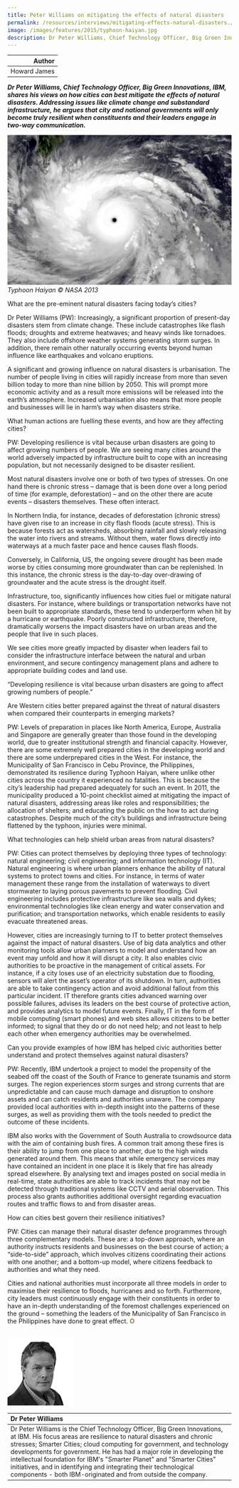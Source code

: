 ```yaml
---
title: Peter Williams on mitigating the effects of natural disasters
permalink: /resources/interviews/mitigating-effects-natural-disasters./
image: /images/features/2015/typhoon-haiyan.jpg
description: Dr Peter Williams, Chief Technology Officer, Big Green Innovations, IBM, shares his views on how cities can best mitigate the effects of natural disasters. Addressing issues like climate change and substandard infrastructure, he argues that city and national governments will only become truly resilient when constituents and their leaders engage in two-way communication.
---
```


| Author |
|---:|
| Howard James |

***Dr Peter Williams, Chief Technology Officer, Big Green Innovations, IBM, shares his views on how cities can best mitigate the effects of natural disasters. Addressing issues like climate change and substandard infrastructure, he argues that city and national governments will only become truly resilient when constituents and their leaders engage in two-way communication.***

![Typhoon Haiyan](/images/features/2015/typhoon-haiyan.jpg/)*Typhoon Haiyan © NASA 2013*

What are the pre-eminent natural disasters facing today’s cities?

Dr Peter Williams (PW): Increasingly, a significant proportion of present-day disasters stem from climate change. These include catastrophes like flash floods; droughts and extreme heatwaves; and heavy winds like tornadoes. They also include offshore weather systems generating storm surges. In addition, there remain other naturally occurring events beyond human influence like earthquakes and volcano eruptions.

A significant and growing influence on natural disasters is urbanisation. The number of people living in cities will rapidly increase from more than seven billion today to more than nine billion by 2050. This will prompt more economic activity and as a result more emissions will be released into the earth’s atmosphere. Increased urbanisation also means that more people and businesses will lie in harm’s way when disasters strike.

What human actions are fuelling these events, and how are they affecting cities?

PW: Developing resilience is vital because urban disasters are going to affect growing numbers of people. We are seeing many cities around the world adversely impacted by infrastructure built to cope with an increasing population, but not necessarily designed to be disaster resilient.

Most natural disasters involve one or both of two types of stresses. On one hand there is chronic stress – damage that is been done over a long period of time (for example, deforestation) – and on the other there are acute events – disasters themselves. These often interact.

In Northern India, for instance, decades of deforestation (chronic stress) have given rise to an increase in city flash floods (acute stress). This is because forests act as watersheds, absorbing rainfall and slowly releasing the water into rivers and streams. Without them, water flows directly into waterways at a much faster pace and hence causes flash floods.

Conversely, in California, US, the ongoing severe drought has been made worse by cities consuming more groundwater than can be replenished. In this instance, the chronic stress is the day-to-day over-drawing of groundwater and the acute stress is the drought itself.

Infrastructure, too, significantly influences how cities fuel or mitigate natural disasters. For instance, where buildings or transportation networks have not been built to appropriate standards, these tend to underperform when hit by a hurricane or earthquake. Poorly constructed infrastructure, therefore, dramatically worsens the impact disasters have on urban areas and the people that live in such places.

We see cities more greatly impacted by disaster when leaders fail to consider the infrastructure interface between the natural and urban environment, and secure contingency management plans and adhere to appropriate building codes and land use.

“Developing resilience is vital because urban disasters are going to affect growing numbers of people.”

Are Western cities better prepared against the threat of natural disasters when compared their counterparts in emerging markets?

PW: Levels of preparation in places like North America, Europe, Australia and Singapore are generally greater than those found in the developing world, due to greater institutional strength and financial capacity. However, there are some extremely well prepared cities in the developing world and there are some underprepared cities in the West.
For instance, the Municipality of San Francisco in Cebu Province, the Philippines, demonstrated its resilience during Typhoon Haiyan, where unlike other cities across the country it experienced no fatalities. This is because the city’s leadership had prepared adequately for such an event. In 2011, the municipality produced a 10-point checklist aimed at mitigating the impact of natural disasters, addressing areas like roles and responsibilities; the allocation of shelters; and educating the public on the how to act during catastrophes. Despite much of the city’s buildings and infrastructure being flattened by the typhoon, injuries were minimal.

What technologies can help shield urban areas from natural disasters?

PW: Cities can protect themselves by deploying three types of technology: natural engineering; civil engineering; and information technology (IT). Natural engineering is where urban planners enhance the ability of natural systems to protect towns and cities. For instance, in terms of water management these range from the installation of waterways to divert stormwater to laying porous pavements to prevent flooding. Civil engineering includes protective infrastructure like sea walls and dykes; environmental technologies like clean energy and water conservation and purification; and transportation networks, which enable residents to easily evacuate threatened areas.

However, cities are increasingly turning to IT to better protect themselves against the impact of natural disasters. Use of big data analytics and other monitoring tools allow urban planners to model and understand how an event may unfold and how it will disrupt a city. It also enables civic authorities to be proactive in the management of critical assets. For instance, if a city loses use of an electricity substation due to flooding, sensors will alert the asset’s operator of its shutdown. In turn, authorities are able to take contingency action and avoid additional fallout from this particular incident. IT therefore grants cities advanced warning over possible failures, advises its leaders on the best course of protective action, and provides analytics to model future events. Finally, IT in the form of mobile computing (smart phones) and web sites allows citizens to be better informed; to signal that they do or do not need help; and not least to help each other when emergency authorities may be overwhelmed.

Can you provide examples of how IBM has helped civic authorities better understand and protect themselves against natural disasters?

PW: Recently, IBM undertook a project to model the propensity of the seabed off the coast of the South of France to generate tsunamis and storm surges. The region experiences storm surges and strong currents that are unpredictable and can cause much damage and disruption to onshore assets and can catch residents and authorities unaware. The company provided local authorities with in-depth insight into the patterns of these surges, as well as providing them with the tools needed to predict the outcome of these incidents.

IBM also works with the Government of South Australia to crowdsource data with the aim of containing bush fires. A common trait among these fires is their ability to jump from one place to another, due to the high winds generated around them. This means that while emergency services may have contained an incident in one place it is likely that fire has already spread elsewhere. By analysing text and images posted on social media in real-time, state authorities are able to track incidents that may not be detected through traditional systems like CCTV and aerial observation. This process also grants authorities additional oversight regarding evacuation routes and traffic flows to and from disaster areas.

How can cities best govern their resilience initiatives?

PW: Cities can manage their natural disaster defence programmes through three complementary models. These are: a top-down approach, where an authority instructs residents and businesses on the best course of action; a “side-to-side” approach, which involves citizens coordinating their actions with one another; and a bottom-up model, where citizens feedback to authorities and what they need.

Cities and national authorities must incorporate all three models in order to maximise their resilience to floods, hurricanes and so forth. Furthermore, city leaders must continuously engage with their constituents in order to have an in-depth understanding of the foremost challenges experienced on the ground – something the leaders of the Municipality of San Francisco in the Philippines have done to great effect. **<font color="#967942">O</font>** 

<br>

<div style="width:150px"><img src="/images/features/2015/peter-williams.png" alt="Dr Peter Williams" /></div>

| **Dr Peter Williams** |
|:---|
| Dr Peter Williams is the Chief Technology Officer, Big Green Innovations, at IBM. His focus areas are resilience to natural disasters and chronic stresses; Smarter Cities; cloud computing for government, and technology developments for government. He has had a major role in developing the intellectual foundation for IBM's "Smarter Planet" and "Smarter Cities" initiatives, and in identifying and integrating their technological components - both IBM-originated and from outside the company. |
